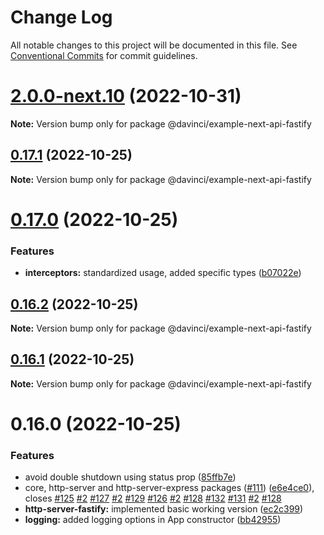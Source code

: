 # Change Log

All notable changes to this project will be documented in this file.
See [Conventional Commits](https://conventionalcommits.org) for commit guidelines.

# [2.0.0-next.10](https://github.com/HPInc/davinci/compare/@davinci/example-next-api-fastify@0.17.1...@davinci/example-next-api-fastify@2.0.0-next.10) (2022-10-31)

**Note:** Version bump only for package @davinci/example-next-api-fastify





## [0.17.1](https://github.com/HPInc/davinci/compare/@davinci/example-next-api-fastify@0.17.0...@davinci/example-next-api-fastify@0.17.1) (2022-10-25)

**Note:** Version bump only for package @davinci/example-next-api-fastify





# [0.17.0](https://github.com/HPInc/davinci/compare/@davinci/example-next-api-fastify@0.16.2...@davinci/example-next-api-fastify@0.17.0) (2022-10-25)


### Features

* **interceptors:** standardized usage, added specific types ([b07022e](https://github.com/HPInc/davinci/commit/b07022e482fe1dbf92b9190d34f065fb8254dde8))





## [0.16.2](https://github.com/HPInc/davinci/compare/@davinci/example-next-api-fastify@0.16.1...@davinci/example-next-api-fastify@0.16.2) (2022-10-25)

**Note:** Version bump only for package @davinci/example-next-api-fastify





## [0.16.1](https://github.com/HPInc/davinci/compare/@davinci/example-next-api-fastify@0.16.0...@davinci/example-next-api-fastify@0.16.1) (2022-10-25)

**Note:** Version bump only for package @davinci/example-next-api-fastify





# 0.16.0 (2022-10-25)


### Features

* avoid double shutdown using status prop ([85ffb7e](https://github.com/HPInc/davinci/commit/85ffb7e58171a1502b69e17da98781cc2ce6f9e9))
* core, http-server and http-server-express packages ([#111](https://github.com/HPInc/davinci/issues/111)) ([e6e4ce0](https://github.com/HPInc/davinci/commit/e6e4ce0dcc81a3b44976cde471353f77ad872e65)), closes [#125](https://github.com/HPInc/davinci/issues/125) [#2](https://github.com/HPInc/davinci/issues/2) [#127](https://github.com/HPInc/davinci/issues/127) [#2](https://github.com/HPInc/davinci/issues/2) [#129](https://github.com/HPInc/davinci/issues/129) [#126](https://github.com/HPInc/davinci/issues/126) [#2](https://github.com/HPInc/davinci/issues/2) [#128](https://github.com/HPInc/davinci/issues/128) [#132](https://github.com/HPInc/davinci/issues/132) [#131](https://github.com/HPInc/davinci/issues/131) [#2](https://github.com/HPInc/davinci/issues/2) [#128](https://github.com/HPInc/davinci/issues/128)
* **http-server-fastify:** implemented basic working version ([ec2c399](https://github.com/HPInc/davinci/commit/ec2c39992a6166aee8e018fa53fa805b9fba7100))
* **logging:** added logging options in App constructor ([bb42955](https://github.com/HPInc/davinci/commit/bb429555d37dd7027370a168302d5b337554a5d2))
